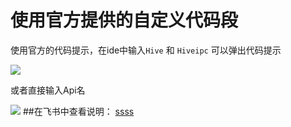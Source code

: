 # 使用官方提供的自定义代码段

使用官方的代码提示，在ide中输入`Hive` 和 `Hiveipc` 可以弹出代码提示

![](https://cy9129qwc8.feishu.cn/space/api/box/stream/download/asynccode/?code=ZjkyOTc3M2ViNDcyNzNjMTdlNTFjNmY4NzBmMzliM2NfYk9FNWFNaWMzN3F1Ym9nc3FveWpocU5lWGkwelp2a3dfVG9rZW46Ym94Y25zQklhVWRUUHFIV2ZYUTdHUnhTUkpnXzE2NzI4NDAzNjk6MTY3Mjg0Mzk2OV9WNA)

或者直接输入Api名

![](https://cy9129qwc8.feishu.cn/space/api/box/stream/download/asynccode/?code=NDU4ZmIxNThiN2YzMjQ0MGI1ZWFiMmVkM2E3YzNlZDdfRWZ6OE5hOElTZUVuYW1pNUoyemlBVEo5MFJXSFY4Z3BfVG9rZW46Ym94Y25NckV4WFZMQ01mdk1FZjh5T29YN2lnXzE2NzI4NDAzNjk6MTY3Mjg0Mzk2OV9WNA)
##在飞书中查看说明：
[ssss](https://cy9129qwc8.feishu.cn/wiki/wikcnCwksfTdGM0iPGMF6WvnLrb)
